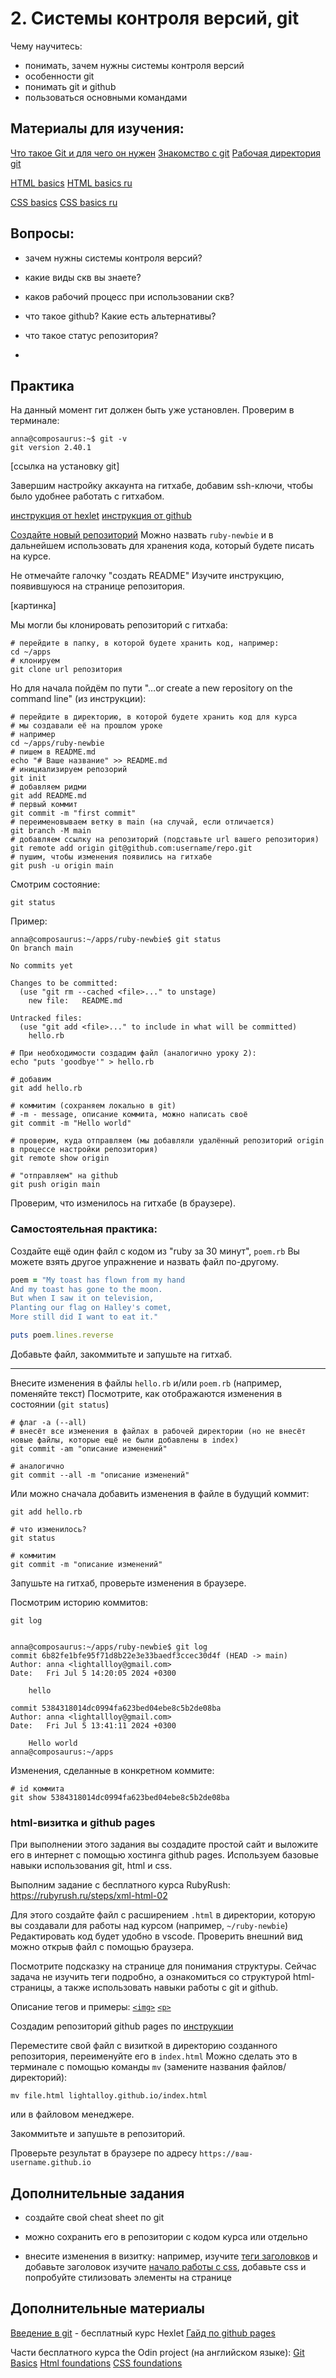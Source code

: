 # 2. Системы контроля версий, git

Чему научитесь:
- понимать, зачем нужны системы контроля версий
- особенности git
- понимать git и github
- пользоваться основными командами

## Материалы для изучения:

[Что такое Git и для чего он нужен](https://guides.hexlet.io/ru/git-guide/)
[Знакомство с git](https://ru.hexlet.io/courses/intro_to_git/lessons/intro/theory_unit)
[Рабочая директория git](https://ru.hexlet.io/courses/intro_to_git/lessons/working-directory/theory_unit)

[HTML basics](https://developer.mozilla.org/en-US/docs/Learn/Getting_started_with_the_web/HTML_basics)
[HTML basics ru](https://developer.mozilla.org/ru/docs/Learn/Getting_started_with_the_web/HTML_basics)

[CSS basics](https://developer.mozilla.org/en-US/docs/Learn/Getting_started_with_the_web/CSS_basics)
[CSS basics ru](https://developer.mozilla.org/ru/docs/Learn/Getting_started_with_the_web/CSS_basics)

## Вопросы:

- зачем нужны системы контроля версий?
- какие виды скв вы знаете?
- каков рабочий процесс при использовании скв?

- что такое github? Какие есть альтернативы?
- что такое статус репозитория?
- 


## Практика

На данный момент гит должен быть уже установлен.
Проверим в терминале:

```
anna@composaurus:~$ git -v
git version 2.40.1
```

[ссылка на установку git]

Завершим настройку аккаунта на гитхабе, добавим ssh-ключи, чтобы было удобнее работать с гитхабом.

[инструкция от hexlet](https://github.com/Hexlet/ru-instructions/blob/main/git.md#%D0%B0%D0%BA%D0%BA%D0%B0%D1%83%D0%BD%D1%82-%D0%BD%D0%B0-github)
[инструкция от github](https://docs.github.com/en/authentication/connecting-to-github-with-ssh/generating-a-new-ssh-key-and-adding-it-to-the-ssh-agent)


[Создайте новый репозиторий](https://github.com/new)
Можно назвать `ruby-newbie` и в дальнейшем использовать для хранения кода, который будете писать на курсе.

Не отмечайте галочку "создать README"
Изучите инструкцию, появившуюся на странице репозитория.

[картинка]

Мы могли бы клонировать репозиторий с гитхаба:

```
# перейдите в папку, в которой будете хранить код, например:
cd ~/apps
# клонируем
git clone url репозитория
```

Но для начала пойдём по пути "…or create a new repository on the command line" (из инструкции):

```
# перейдите в директорию, в которой будете хранить код для курса
# мы создавали её на прошлом уроке
# например
cd ~/apps/ruby-newbie
# пишем в README.md
echo "# Ваше название" >> README.md
# инициализируем репозорий
git init
# добавляем ридми
git add README.md
# первый коммит
git commit -m "first commit"
# переименовываем ветку в main (на случай, если отличается)
git branch -M main
# добавляем ссылку на репозиторий (подставьте url вашего репозитория)
git remote add origin git@github.com:username/repo.git
# пушим, чтобы изменения появились на гитхабе
git push -u origin main
```

Смотрим состояние:

```
git status
```

Пример:
```
anna@composaurus:~/apps/ruby-newbie$ git status
On branch main

No commits yet

Changes to be committed:
  (use "git rm --cached <file>..." to unstage)
	new file:   README.md

Untracked files:
  (use "git add <file>..." to include in what will be committed)
	hello.rb
```

```
# При необходимости создадим файл (аналогично уроку 2):
echo "puts 'goodbye'" > hello.rb

# добавим
git add hello.rb

# коммитим (сохраняем локально в git)
# -m - message, описание коммита, можно написать своё
git commit -m "Hello world"

# проверим, куда отправляем (мы добавляли удалённый репозиторий origin в процессе настройки репозитория)
git remote show origin

# "отправляем" на github
git push origin main
```

Проверим, что изменилось на гитхабе (в браузере).

### Самостоятельная практика:

Создайте ещё один файл с кодом из "ruby за 30 минут", `poem.rb`
Вы можете взять другое упражнение и назвать файл по-другому.

```ruby
poem = "My toast has flown from my hand
And my toast has gone to the moon.
But when I saw it on television,
Planting our flag on Halley's comet,
More still did I want to eat it."

puts poem.lines.reverse
```

Добавьте файл, закоммитьте и запушьте на гитхаб.

--------

Внесите изменения в файлы `hello.rb` и/или `poem.rb` (например, поменяйте текст)
Посмотрите, как отображаются изменения в состоянии (`git status`)

```
# флаг -a (--all)
# внесёт все изменения в файлах в рабочей директории (но не внесёт новые файлы, которые ещё не были добавлены в index)
git commit -am "описание изменений"

# аналогично
git commit --all -m "описание изменений"
```

Или можно сначала добавить изменения в файле в будущий коммит:

```
git add hello.rb

# что изменилось?
git status

# коммитим
git commit -m "описание изменений"
```

Запушьте на гитхаб, проверьте изменения в браузере.

Посмотрим историю коммитов:

```
git log


anna@composaurus:~/apps/ruby-newbie$ git log
commit 6b82fe1bfe95f71d8b22e3e33baedf3ccec30d4f (HEAD -> main)
Author: anna <lightallloy@gmail.com>
Date:   Fri Jul 5 14:20:05 2024 +0300

    hello

commit 5384318014dc0994fa623bed04ebe8c5b2de08ba
Author: anna <lightallloy@gmail.com>
Date:   Fri Jul 5 13:41:11 2024 +0300

    Hello world
anna@composaurus:~/apps
```

Изменения, сделанные в конкретном коммите:

```
# id коммита
git show 5384318014dc0994fa623bed04ebe8c5b2de08ba
```

### html-визитка и github pages

При выполнении этого задания вы создадите простой сайт и выложите его в интернет с помощью хостинга github pages.
Используем базовые навыки использования git, html и css.

Выполним задание с бесплатного курса RubyRush:
https://rubyrush.ru/steps/xml-html-02

Для этого создайте файл с расширением `.html` в директории, которую вы создавали для работы над курсом (например, `~/ruby-newbie`)
Редактировать код будет удобно в vscode. Проверить внешний вид можно открыв файл с помощью браузера.

Посмотрите подсказку на странице для понимания структуры.
Сейчас задача не изучить теги подробно, а ознакомиться со структурой html-страницы, а также использовать навыки работы с git и github.

Описание тегов и примеры:
[`<img>`](https://developer.mozilla.org/ru/docs/Web/HTML/Element/img)
[`<p>`](https://developer.mozilla.org/ru/docs/Web/HTML/Element/p)

Создадим репозиторий github pages по [инструкции](https://pages.github.com/)

Переместите свой файл с визиткой в директорию созданного репозитория, переименуйте его в `index.html`
Можно сделать это в терминале с помощью команды `mv` (замените названия файлов/директорий):
```
mv file.html lightalloy.github.io/index.html
```
или в файловом менеджере.

Закоммитьте и запушьте в репозиторий.

Проверьте результат в браузере по адресу `https://ваш-username.github.io`

## Дополнительные задания

- создайте свой cheat sheet по git
- можно сохранить его в репозитории с кодом курса или отдельно

- внесите изменения в визитку:
например, изучите [теги заголовков](https://developer.mozilla.org/ru/docs/Web/HTML/Element/Heading_Elements) и добавьте заголовок
изучите [начало работы с css](https://developer.mozilla.org/ru/docs/Learn/CSS/First_steps/Getting_started), добавьте css и попробуйте стилизовать элементы на странице

## Дополнительные материалы

[Введение в git](https://ru.hexlet.io/courses/intro_to_git) - бесплатный курс Hexlet
[Гайд по github pages](https://docs.github.com/ru/pages)

Части бесплатного курса the Odin project (на английском языке):
[Git Basics](https://www.theodinproject.com/paths/foundations/courses/foundations#git-basics)
[Html foundations](https://www.theodinproject.com/paths/foundations/courses/foundations#html-foundations)
[CSS foundations](https://www.theodinproject.com/paths/foundations/courses/foundations#css-foundations)
